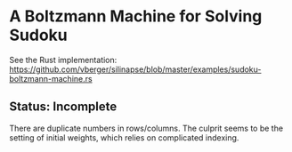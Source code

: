 # A Boltzmann Machine for Solving Sudoku

See the Rust implementation: https://github.com/vberger/silinapse/blob/master/examples/sudoku-boltzmann-machine.rs

## Status: Incomplete

There are duplicate numbers in rows/columns. The culprit seems to be the setting of initial weights, which relies on complicated indexing. 

